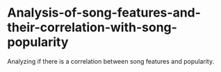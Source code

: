 # Analysis-of-song-features-and-their-correlation-with-song-popularity
Analyzing if there is a correlation between song features and popularity.
